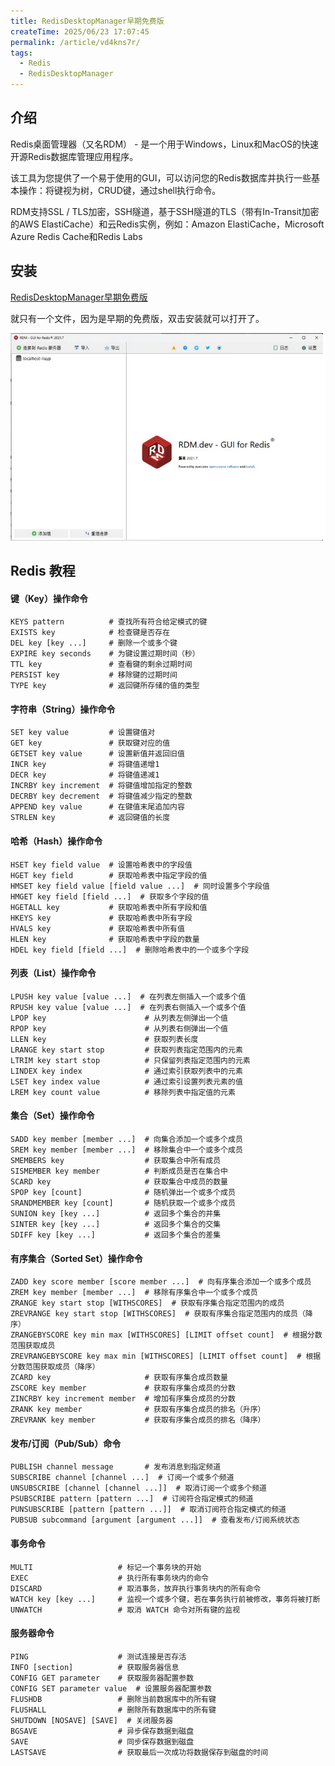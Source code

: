 ```yaml
---
title: RedisDesktopManager早期免费版
createTime: 2025/06/23 17:07:45
permalink: /article/vd4kns7r/
tags:
  - Redis
  - RedisDesktopManager
---
```


## 介绍

Redis桌面管理器（又名RDM） - 是一个用于Windows，Linux和MacOS的快速开源Redis数据库管理应用程序。

该工具为您提供了一个易于使用的GUI，可以访问您的Redis数据库并执行一些基本操作：将键视为树，CRUD键，通过shell执行命令。

RDM支持SSL / TLS加密，SSH隧道，基于SSH隧道的TLS（带有In-Transit加密的AWS ElastiCache）和云Redis实例，例如：Amazon ElastiCache，Microsoft Azure Redis Cache和Redis Labs

## 安装

[RedisDesktopManager早期免费版](https://pan.quark.cn/s/dfee2f17d1ef)

就只有一个文件，因为是早期的免费版，双击安装就可以打开了。

![alt text](image.png)

## Redis 教程

#### 键（Key）操作命令


```
KEYS pattern          # 查找所有符合给定模式的键
EXISTS key            # 检查键是否存在
DEL key [key ...]     # 删除一个或多个键
EXPIRE key seconds    # 为键设置过期时间（秒）
TTL key               # 查看键的剩余过期时间
PERSIST key           # 移除键的过期时间
TYPE key              # 返回键所存储的值的类型
```

#### 字符串（String）操作命令


```
SET key value         # 设置键值对
GET key               # 获取键对应的值
GETSET key value      # 设置新值并返回旧值
INCR key              # 将键值递增1
DECR key              # 将键值递减1
INCRBY key increment  # 将键值增加指定的整数
DECRBY key decrement  # 将键值减少指定的整数
APPEND key value      # 在键值末尾追加内容
STRLEN key            # 返回键值的长度
```

#### 哈希（Hash）操作命令


```
HSET key field value  # 设置哈希表中的字段值
HGET key field        # 获取哈希表中指定字段的值
HMSET key field value [field value ...]  # 同时设置多个字段值
HMGET key field [field ...]  # 获取多个字段的值
HGETALL key           # 获取哈希表中所有字段和值
HKEYS key             # 获取哈希表中所有字段
HVALS key             # 获取哈希表中所有值
HLEN key              # 获取哈希表中字段的数量
HDEL key field [field ...]  # 删除哈希表中的一个或多个字段
```

#### 列表（List）操作命令


```
LPUSH key value [value ...]  # 在列表左侧插入一个或多个值
RPUSH key value [value ...]  # 在列表右侧插入一个或多个值
LPOP key                      # 从列表左侧弹出一个值
RPOP key                      # 从列表右侧弹出一个值
LLEN key                      # 获取列表长度
LRANGE key start stop         # 获取列表指定范围内的元素
LTRIM key start stop          # 只保留列表指定范围内的元素
LINDEX key index              # 通过索引获取列表中的元素
LSET key index value          # 通过索引设置列表元素的值
LREM key count value          # 移除列表中指定值的元素
```

#### 集合（Set）操作命令


```
SADD key member [member ...]  # 向集合添加一个或多个成员
SREM key member [member ...]  # 移除集合中一个或多个成员
SMEMBERS key                  # 获取集合中所有成员
SISMEMBER key member          # 判断成员是否在集合中
SCARD key                     # 获取集合中成员的数量
SPOP key [count]              # 随机弹出一个或多个成员
SRANDMEMBER key [count]       # 随机获取一个或多个成员
SUNION key [key ...]          # 返回多个集合的并集
SINTER key [key ...]          # 返回多个集合的交集
SDIFF key [key ...]           # 返回多个集合的差集
```

#### 有序集合（Sorted Set）操作命令


```
ZADD key score member [score member ...]  # 向有序集合添加一个或多个成员
ZREM key member [member ...]  # 移除有序集合中一个或多个成员
ZRANGE key start stop [WITHSCORES]  # 获取有序集合指定范围内的成员
ZREVRANGE key start stop [WITHSCORES]  # 获取有序集合指定范围内的成员（降序）
ZRANGEBYSCORE key min max [WITHSCORES] [LIMIT offset count]  # 根据分数范围获取成员
ZREVRANGEBYSCORE key max min [WITHSCORES] [LIMIT offset count]  # 根据分数范围获取成员（降序）
ZCARD key                     # 获取有序集合成员数量
ZSCORE key member             # 获取有序集合成员的分数
ZINCRBY key increment member  # 增加有序集合成员的分数
ZRANK key member              # 获取有序集合成员的排名（升序）
ZREVRANK key member           # 获取有序集合成员的排名（降序）
```

#### 发布/订阅（Pub/Sub）命令

```
PUBLISH channel message       # 发布消息到指定频道
SUBSCRIBE channel [channel ...]  # 订阅一个或多个频道
UNSUBSCRIBE [channel [channel ...]]  # 取消订阅一个或多个频道
PSUBSCRIBE pattern [pattern ...]  # 订阅符合指定模式的频道
PUNSUBSCRIBE [pattern [pattern ...]]  # 取消订阅符合指定模式的频道
PUBSUB subcommand [argument [argument ...]]  # 查看发布/订阅系统状态
```

#### 事务命令


```
MULTI                   # 标记一个事务块的开始
EXEC                    # 执行所有事务块内的命令
DISCARD                 # 取消事务，放弃执行事务块内的所有命令
WATCH key [key ...]     # 监视一个或多个键，若在事务执行前被修改，事务将被打断
UNWATCH                 # 取消 WATCH 命令对所有键的监视
```

#### 服务器命令


```
PING                    # 测试连接是否存活
INFO [section]          # 获取服务器信息
CONFIG GET parameter    # 获取服务器配置参数
CONFIG SET parameter value  # 设置服务器配置参数
FLUSHDB                 # 删除当前数据库中的所有键
FLUSHALL                # 删除所有数据库中的所有键
SHUTDOWN [NOSAVE] [SAVE]  # 关闭服务器
BGSAVE                  # 异步保存数据到磁盘
SAVE                    # 同步保存数据到磁盘
LASTSAVE                # 获取最后一次成功将数据保存到磁盘的时间
```

